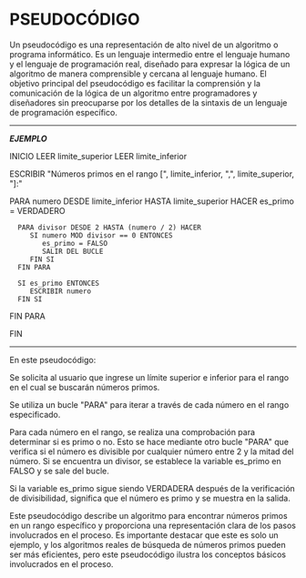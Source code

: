 # PSEUDOCÓDIGO

Un pseudocódigo es una representación de alto nivel de un algoritmo o programa informático. Es un lenguaje intermedio entre el lenguaje humano y el lenguaje de programación real, diseñado para expresar la lógica de un algoritmo de manera comprensible y cercana al lenguaje humano.
El objetivo principal del pseudocódigo es facilitar la comprensión y la comunicación de la lógica de un algoritmo entre programadores y diseñadores sin preocuparse por los detalles de la sintaxis de un lenguaje de programación específico. 

-----

***EJEMPLO***

INICIO
   LEER limite_superior
   LEER limite_inferior

   ESCRIBIR "Números primos en el rango [", limite_inferior, ",", limite_superior, "]:"

   PARA numero DESDE limite_inferior HASTA limite_superior HACER
      es_primo = VERDADERO

      PARA divisor DESDE 2 HASTA (numero / 2) HACER
         SI numero MOD divisor == 0 ENTONCES
            es_primo = FALSO
            SALIR DEL BUCLE
         FIN SI
      FIN PARA

      SI es_primo ENTONCES
         ESCRIBIR numero
      FIN SI
   FIN PARA

FIN

-----

En este pseudocódigo:

Se solicita al usuario que ingrese un límite superior e inferior para el rango en el cual se buscarán números primos.

Se utiliza un bucle "PARA" para iterar a través de cada número en el rango especificado.

Para cada número en el rango, se realiza una comprobación para determinar si es primo o no. Esto se hace mediante otro bucle "PARA" que verifica si el número es divisible por cualquier número entre 2 y la mitad del número. Si se encuentra un divisor, se establece la variable es_primo en FALSO y se sale del bucle.

Si la variable es_primo sigue siendo VERDADERA después de la verificación de divisibilidad, significa que el número es primo y se muestra en la salida.

Este pseudocódigo describe un algoritmo para encontrar números primos en un rango específico y proporciona una representación clara de los pasos involucrados en el proceso. Es importante destacar que este es solo un ejemplo, y los algoritmos reales de búsqueda de números primos pueden ser más eficientes, pero este pseudocódigo ilustra los conceptos básicos involucrados en el proceso.





